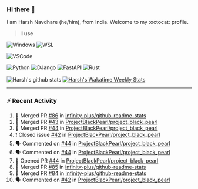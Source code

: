 ### Hi there 👋

I am Harsh Navdhare (he/him), from India. Welcome to my :octocat: profile.

> **I use**

![Windows](https://img.shields.io/badge/Windows-4A4A55?style=for-the-badge&logo=windows11&logoColor=0078D4 "Windows 11")    ![WSL](https://img.shields.io/badge/WSL-4A4A55?style=for-the-badge&logo=ubuntu&logoColor=E95420)

![VSCode](https://img.shields.io/badge/VSCode-4A4A55?style=for-the-badge&logo=visualstudiocode&logoColor=007ACC "Visual Studio Code")

![Python](https://img.shields.io/badge/Python-4A4A55?style=for-the-badge&logo=Python&logoColor=#3776AB "Python")    ![DJango](https://img.shields.io/badge/Django-4A4A55?style=for-the-badge&logo=django&logoColor=092E20 "DJango")    ![FastAPI](https://img.shields.io/badge/FastAPI-4A4A55?style=for-the-badge&logo=fastapi&logoColor=009688 "FastAPI")    ![Rust](https://img.shields.io/badge/Rust-4A4A55?style=for-the-badge&logo=rust&logoColor=000000 "Rust")

<p align="center>
<a href="https://github.com/infinity-plus/github-readme-stats">
  <img align="center" src="https://github-readme-stats-infinity-plus.vercel.app/api?username=infinity-plus&show_icons=true&count_private=true&theme=dark&bg_color=00000000&card_width=495", alt="Harsh's github stats" />
</a>
<a href="https://wakatime.com/@infinity_plus">
  <img align="center" src="https://github-readme-stats-infinity-plus.vercel.app/api/wakatime?username=infinity_plus&theme=dark&custom_title=Wakatime%20Weekly%20Stats&bg_color=00000000&range=last_7_days", alt="Harsh's Wakatime Weekly Stats" />
</a>
</p>

<hr>

### :zap: Recent Activity

<!--START_SECTION:activity-->
1. 🎉 Merged PR [#86](https://github.com/infinity-plus/github-readme-stats/pull/86) in [infinity-plus/github-readme-stats](https://github.com/infinity-plus/github-readme-stats)
2. 🎉 Merged PR [#43](https://github.com/ProjectBlackPearl/project_black_pearl/pull/43) in [ProjectBlackPearl/project_black_pearl](https://github.com/ProjectBlackPearl/project_black_pearl)
3. 🎉 Merged PR [#44](https://github.com/ProjectBlackPearl/project_black_pearl/pull/44) in [ProjectBlackPearl/project_black_pearl](https://github.com/ProjectBlackPearl/project_black_pearl)
4. ❗️ Closed issue [#42](https://github.com/ProjectBlackPearl/project_black_pearl/issues/42) in [ProjectBlackPearl/project_black_pearl](https://github.com/ProjectBlackPearl/project_black_pearl)
5. 🗣 Commented on [#44](https://github.com/ProjectBlackPearl/project_black_pearl/issues/44) in [ProjectBlackPearl/project_black_pearl](https://github.com/ProjectBlackPearl/project_black_pearl)
6. 🗣 Commented on [#44](https://github.com/ProjectBlackPearl/project_black_pearl/issues/44) in [ProjectBlackPearl/project_black_pearl](https://github.com/ProjectBlackPearl/project_black_pearl)
7. 💪 Opened PR [#44](https://github.com/ProjectBlackPearl/project_black_pearl/pull/44) in [ProjectBlackPearl/project_black_pearl](https://github.com/ProjectBlackPearl/project_black_pearl)
8. 🎉 Merged PR [#85](https://github.com/infinity-plus/github-readme-stats/pull/85) in [infinity-plus/github-readme-stats](https://github.com/infinity-plus/github-readme-stats)
9. 🎉 Merged PR [#84](https://github.com/infinity-plus/github-readme-stats/pull/84) in [infinity-plus/github-readme-stats](https://github.com/infinity-plus/github-readme-stats)
10. 🗣 Commented on [#42](https://github.com/ProjectBlackPearl/project_black_pearl/issues/42) in [ProjectBlackPearl/project_black_pearl](https://github.com/ProjectBlackPearl/project_black_pearl)
<!--END_SECTION:activity-->
